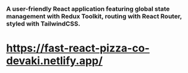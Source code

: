 ### A user-friendly React application featuring global state management with Redux Toolkit, routing with React Router, styled with TailwindCSS.
# https://fast-react-pizza-co-devaki.netlify.app/
